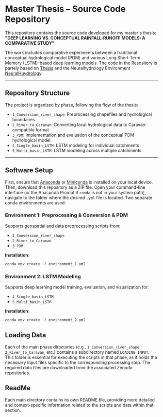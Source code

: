 # Master Thesis – Source Code Repository

This repository contains the source code developed for my master's thesis:  
**"DEEP LEARNING VS. CONCEPTUAL
RAINFALL-RUNOFF MODELS: A
COMPARATIVE STUDY"**

The work includes comparative experiments between a traditional conceptual hydrological model (PDM) and various Long Short-Term Memory (LSTM)-based deep learning models.
The code in the Resository is partely based on [Thesis](https://github.com/olivierbonte/master_thesis) and the Neuralhydrology Environment [NeuralHuydrology](https://github.com/neuralhydrology/neuralhydrology).

---

## Repository Structure

The project is organized by phase, following the flow of the thesis:

- `1_Conversion_river_shape`: Preprocessing shapefiles and hydrological boundaries  
- `2_River_to_Caravan`: Converting local hydrological data to Caravan-compatible format  
- `3_PDM`: Implementation and evaluation of the conceptual PDM hydrological model  
- `4_Single_basin_LSTM`: LSTM modeling for individual catchments  
- `5_Multi_basin_LSTM`: LSTM modeling across multiple catchments  

---

##  Software Setup
First, ensure that [Anaconda](https://www.anaconda.com/products/distribution) or [Miniconda](https://docs.conda.io/en/latest/miniconda.html) is installed on your local device. Then, download this repository as a ZIP file.
Open your command-line interface (or the Anaconda Prompt if `conda` is not in your system path), navigate to the folder where the desired `.yml` file is located.
Two separate conda environments are used:

### Environment 1: Preprocessing & Conversion & PDM
Supports geospatial and data preprocessing scripts from:

- `1_Conversion_river_shape`  
- `2_River_to_Caravan`  
- `3_PDM`  

**Installation:**
```bash
conda env create -f environment_1.yml
```
### Environment 2: LSTM Modeling

Supports deep learning model training, evaluation, and visualization for:

- `4_Single_basin_LSTM`  
- `5_Multi_basin_LSTM`  

**Installation:**
```bash
conda env create -f environment_2.yml
```
##  Loading Data

Each of the main phase directories (e.g., `1_Conversion_river_shape`, `2_River_to_Caravan`, etc.) contains a subdirectory named `LOADING INPUT`. This folder is essential for executing the scripts in that phase, as it holds the necessary input files specific to the corresponding processing step. The required data files are downloaded from the associated Zenodo repositories.

## ReadMe
Each main directory contains its own README file, providing more detailed and context-specific information related to the scripts and data within that section.
